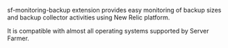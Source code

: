 sf-monitoring-backup extension provides easy monitoring of backup sizes
and backup collector activities using New Relic platform.

It is compatible with almost all operating systems supported by Server
Farmer.
